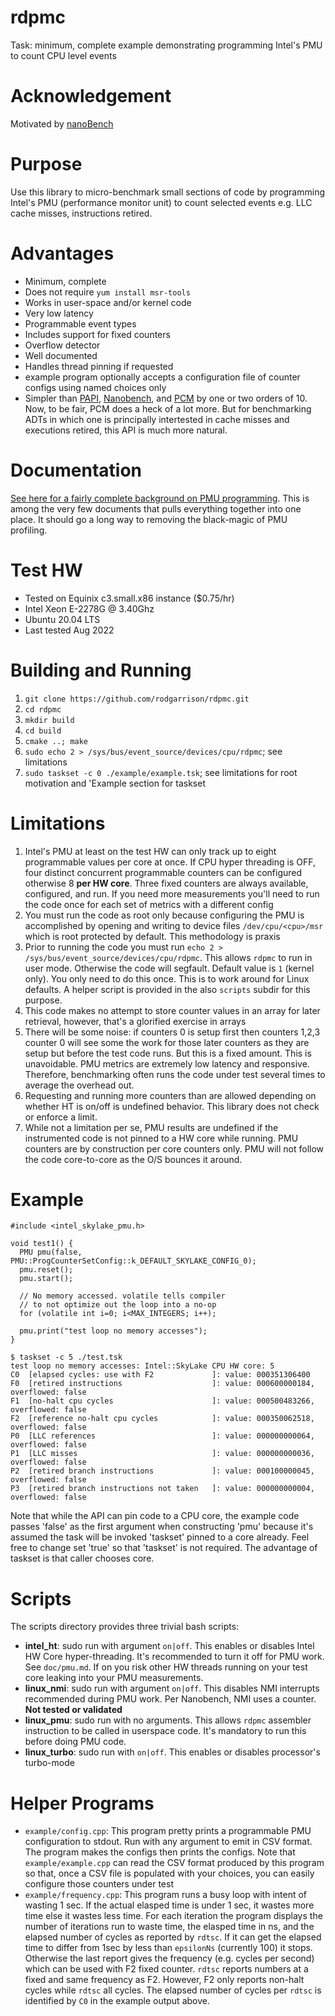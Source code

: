 # rdpmc
Task: minimum, complete example demonstrating programming Intel's PMU to count CPU level events

# Acknowledgement
Motivated by [nanoBench](https://github.com/andreas-abel/nanoBench.git)

# Purpose
Use this library to micro-benchmark small sections of code by programming Intel's PMU (performance monitor unit)
to count selected events e.g. LLC cache misses, instructions retired.

# Advantages
* Minimum, complete
* Does not require `yum install msr-tools`
* Works in user-space and/or kernel code
* Very low latency
* Programmable event types
* Includes support for fixed counters
* Overflow detector
* Well documented
* Handles thread pinning if requested
* example program optionally accepts a configuration file of counter configs using named choices only 
* Simpler than [PAPI](https://icl.cs.utk.edu/papi/), [Nanobench](https://github.com/martinus/nanobench), and [PCM](https://github.com/opcm/pcm)
by one or two orders of 10. Now, to be fair, PCM does a heck of a lot more. But for benchmarking ADTs in which one is
principally intertested in cache misses and executions retired, this API is much more natural.

# Documentation
[See here for a fairly complete background on PMU programming](doc/pmu.md). This is among the very few documents that
pulls everything together into one place. It should go a long way to removing the black-magic of PMU profiling.

# Test HW
* Tested on Equinix c3.small.x86 instance ($0.75/hr)
* Intel Xeon E-2278G @ 3.40Ghz
* Ubuntu 20.04 LTS
* Last tested Aug 2022

# Building and Running
1. `git clone https://github.com/rodgarrison/rdpmc.git`
2. `cd rdpmc`
3. `mkdir build`
4. `cd build`
5. `cmake ..; make`
6. `sudo echo 2 > /sys/bus/event_source/devices/cpu/rdpmc`; see limitations
7. `sudo taskset -c 0 ./example/example.tsk`; see limitations for root motivation and 'Example section for taskset

# Limitations
1. Intel's PMU at least on the test HW can only track up to eight programmable values per core at once. If CPU hyper
threading is OFF, four distinct concurrent programmable counters can be configured otherwise 8 **per HW core**. Three
fixed counters are always available, configured, and run. If you need more measurements you'll need to run the code
once for each set of metrics with a different config
2. You must run the code as root only because configuring the PMU is accomplished by opening and writing to device
files `/dev/cpu/<cpu>/msr` which is root protected by default. This methodology is praxis
3. Prior to running the code you must run `echo 2 > /sys/bus/event_source/devices/cpu/rdpmc`. This allows `rdpmc`
to run in user mode. Otherwise the code will segfault. Default value is `1` (kernel only). You only need to do this
once. This is to work around for Linux defaults. A helper script is provided in the also `scripts` subdir for 
this purpose.
4. This code makes no attempt to store counter values in an array for later retrieval, however, that's a glorified
exercise in arrays
5. There will be some noise: if counters 0 is setup first then counters 1,2,3 counter 0 will see some the work for
those later counters as they are setup but before the test code runs. But this is a fixed amount. This is unavoidable.
PMU metrics are extremely low latency and responsive. Therefore, benchmarking often runs the code under test several
times to average the overhead out.
6. Requesting and running more counters than are allowed depending on whether HT is on/off is undefined behavior.
This library does not check or enforce a limit.
7. While not a limitation per se, PMU results are undefined if the instrumented code is not pinned to a HW core while
running. PMU counters are by construction per core counters only. PMU will not follow the code core-to-core as the O/S
bounces it around.

# Example

```
#include <intel_skylake_pmu.h>

void test1() {
  PMU pmu(false, PMU::ProgCounterSetConfig::k_DEFAULT_SKYLAKE_CONFIG_0);
  pmu.reset();
  pmu.start();

  // No memory accessed. volatile tells compiler
  // to not optimize out the loop into a no-op
  for (volatile int i=0; i<MAX_INTEGERS; i++);

  pmu.print("test loop no memory accesses");
}

$ taskset -c 5 ./test.tsk
test loop no memory accesses: Intel::SkyLake CPU HW core: 5
C0  [elapsed cycles: use with F2             ]: value: 000351306400
F0  [retired instructions                    ]: value: 000600000184, overflowed: false
F1  [no-halt cpu cycles                      ]: value: 000500483266, overflowed: false
F2  [reference no-halt cpu cycles            ]: value: 000350062518, overflowed: false
P0  [LLC references                          ]: value: 000000000064, overflowed: false
P1  [LLC misses                              ]: value: 000000000036, overflowed: false
P2  [retired branch instructions             ]: value: 000100000045, overflowed: false
P3  [retired branch instructions not taken   ]: value: 000000000004, overflowed: false
```

Note that while the API can pin code to a CPU core, the example code passes 'false'
as the first argument when constructing 'pmu' because it's assumed the task will be
invoked 'taskset' pinned to a core already. Feel free to change set 'true' so that
'taskset' is not required. The advantage of taskset is that caller chooses core.

# Scripts
The scripts directory provides three trivial bash scripts:

* **intel_ht**: sudo run with argument `on|off`. This enables or disables Intel HW Core hyper-threading. It's
recommended to turn it off for PMU work. See `doc/pmu.md`. If on you risk other HW threads running on your test
core leaking into your PMU measurements.
* **linux_nmi**: sudo run with argument `on|off`. This disables NMI interrupts recommended during PMU work. Per
Nanobench, NMI uses a counter. **Not tested or validated** 
* **linux_pmu**: sudo run with no arguments. This allows `rdpmc` assembler instruction to be called in userspace
code. It's mandatory to run this before doing PMU code.
* **linux_turbo**: sudo run with `on|off`. This enables or disables processor's turbo-mode

# Helper Programs
* `example/config.cpp`: This program pretty prints a programmable PMU configuration to stdout. Run with any argument
to emit in CSV format. The program makes the configs then prints the configs. Note that `example/example.cpp` can read
the CSV format produced by this program so that, once a CSV file is populated with your choices, you can easily
configure those counters under test
* `example/frequency.cpp`: This program runs a busy loop with intent of wasting 1 sec. If the actual elasped time is
under 1 sec, it wastes more time else it wastes less time. For each iteration the program displays the number of
iterations run to waste time, the elasped time in ns, and the elapsed number of cycles as reported by `rdtsc`. If it
can get the elapsed time to differ from 1sec by less than `epsilonNs` (currently 100) it stops. Otherwise the last
report gives the frequency (e.g. cycles per second) which can be used with F2 fixed counter. `rdtsc` reports numbers
at a fixed and same frequency as F2. However, F2 only reports non-halt cycles while `rdtsc` all cycles. The elapsed
number of cycles per `rdtsc` is identified by `C0` in the example output above.
